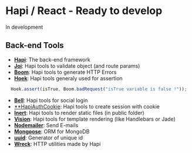 # Hapi / React - Ready to develop
In development


## Back-end Tools

 - [**Hapi**](https://github.com/hapijs/hapi): The back-end framework
 - [**Joi**](https://github.com/hapijs/joi): Hapi tools to validate object (and route params)
 - [**Boom**](https://github.com/hapijs/boom): Hapi tools to generate HTTP Errors
 - [**Hoek**](https://github.com/hapijs/hoek): Hapi tools generaly used for assertion
```javascript
  Hoek.assert(isTrue, Boom.badRequest("isTrue variable is false !"));
``` 
 - [**Bell**](https://github.com/hapijs/bell): Hapi tools for social login
 - [**HapiAuthCookie](https://github.com/hapijs/hapi-auth-cookie): Hapi tools to create session with cookie
 - [**Inert**](https://github.com/hapijs/inert): Hapi tools to render static files (in public folder)
 - [**Vision**](https://github.com/hapijs/vision): Hapi tools for template rendering (like Handlebars or Jade)
 - [**Nodemailer**](https://nodemailer.com/about/): Send E-mails
 - [**Mongoose**](http://mongoosejs.com/): ORM for MongoDB
 - [**uuid**](https://www.npmjs.com/package/uuid): Generator of unique id
 - [**Wreck**](https://github.com/hapijs/wreck): HTTP utilities made by Hapi